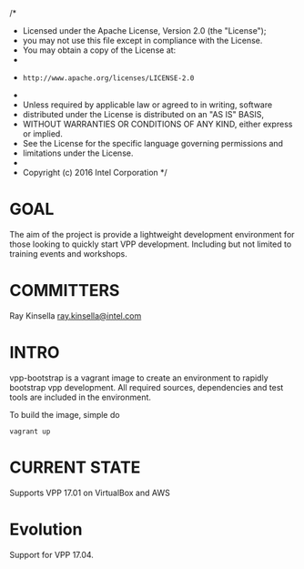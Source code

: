 /*
 * Licensed under the Apache License, Version 2.0 (the "License");
 * you may not use this file except in compliance with the License.
 * You may obtain a copy of the License at:
 *
 *     http://www.apache.org/licenses/LICENSE-2.0
 *
 * Unless required by applicable law or agreed to in writing, software
 * distributed under the License is distributed on an "AS IS" BASIS,
 * WITHOUT WARRANTIES OR CONDITIONS OF ANY KIND, either express or implied.
 * See the License for the specific language governing permissions and
 * limitations under the License.
 *
 * Copyright (c) 2016 Intel Corporation
 */

# GOAL

The aim of the project is provide a lightweight development environment
for those looking to quickly start VPP development. Including but not
limited to training events and workshops. 

# COMMITTERS

Ray Kinsella <ray.kinsella@intel.com>

# INTRO
vpp-bootstrap is a vagrant image to create an environment to rapidly
bootstrap vpp development. All required sources, dependencies and test
tools are included in the environment.

To build the image, simple do

	vagrant up

# CURRENT STATE

Supports VPP 17.01 on VirtualBox and AWS

# Evolution

Support for VPP 17.04.
